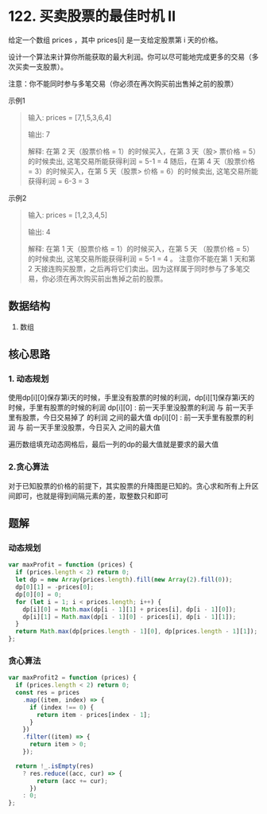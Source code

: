 # 122. 买卖股票的最佳时机 II
给定一个数组 prices ，其中 prices[i] 是一支给定股票第 i 天的价格。

设计一个算法来计算你所能获取的最大利润。你可以尽可能地完成更多的交易（多次买卖一支股票）。

注意：你不能同时参与多笔交易（你必须在再次购买前出售掉之前的股票）

示例1
> 输入: prices = [7,1,5,3,6,4]
> 
> 输出: 7
> 
> 解释: 在第 2 天（股票价格 = 1）的时候买入，在第 3 天（股> 票价格 = 5）的时候卖出, 这笔交易所能获得利润 = 5-1 = 4 
> 随后，在第 4 天（股票价格 = 3）的时候买入，在第 5 天（股票> 价格 = 6）的时候卖出, 这笔交易所能获得利润 = 6-3 = 3 

示例2
> 输入: prices = [1,2,3,4,5]
> 
> 输出: 4
> 
> 解释: 在第 1 天（股票价格 = 1）的时候买入，在第 5 天 （股票价格 = 5）的时候卖出, 这笔交易所能获得利润 = 5-1 = 4 。
> 注意你不能在第 1 天和第 2 天接连购买股票，之后再将它们卖出。因为这样属于同时参与了多笔交易，你必须在再次购买前出售掉之前的股票。

## 数据结构
1. 数组

## 核心思路
### 1. 动态规划
使用dp[i][0]保存第i天的时候，手里没有股票的时候的利润，dp[i][1]保存第i天的时候，手里有股票的时候的利润
dp[i][0] : 前一天手里没股票的利润 与 前一天手里有股票，今日交易掉了 的利润 之间的最大值
dp[i][0] : 前一天手里有股票的利润 与 前一天手里没股票，今日买入 之间的最大值

遍历数组填充动态网格后，最后一列的dp的最大值就是要求的最大值

### 2.贪心算法
对于已知股票的价格的前提下，其实股票的升降图是已知的。贪心求和所有上升区间即可，也就是得到间隔元素的差，取整数只和即可

## 题解
### 动态规划
```js
var maxProfit = function (prices) {
  if (prices.length < 2) return 0;
  let dp = new Array(prices.length).fill(new Array(2).fill(0));
  dp[0][1] = -prices[0];
  dp[0][0] = 0;
  for (let i = 1; i < prices.length; i++) {
    dp[i][0] = Math.max(dp[i - 1][1] + prices[i], dp[i - 1][0]);
    dp[i][1] = Math.max(dp[i - 1][0] - prices[i], dp[i - 1][1]);
  }
  return Math.max(dp[prices.length - 1][0], dp[prices.length - 1][1]);
};
```

### 贪心算法
```js
var maxProfit2 = function (prices) {
  if (prices.length < 2) return 0;
  const res = prices
    .map((item, index) => {
      if (index !== 0) {
        return item - prices[index - 1];
      }
    })
    .filter((item) => {
      return item > 0;
    });

  return !_.isEmpty(res)
    ? res.reduce((acc, cur) => {
        return (acc += cur);
      })
    : 0;
};
```
